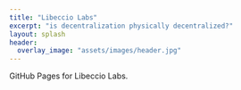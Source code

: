 ```yaml
---
title: "Libeccio Labs"
excerpt: "is decentralization physically decentralized?"
layout: splash
header:
  overlay_image: "assets/images/header.jpg"
---
```


GitHub Pages for Libeccio Labs.